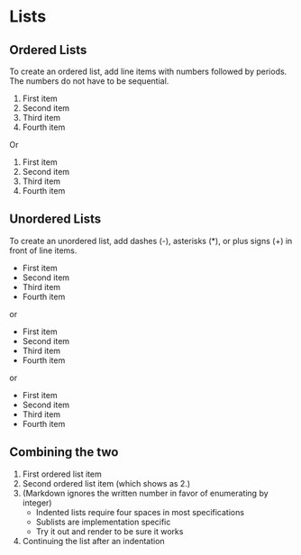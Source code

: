 # Lists

## Ordered Lists

To create an ordered list, add line items with numbers followed by periods. The numbers do not have to be sequential.

1. First item
2. Second item
3. Third item
4. Fourth item

Or

1. First item
1. Second item
1. Third item
1. Fourth item

## Unordered Lists

To create an unordered list, add dashes (-), asterisks (*), or plus signs (+) in front of line items.

- First item
- Second item
- Third item
- Fourth item

or

* First item
* Second item
* Third item
* Fourth item

or

+ First item
+ Second item
+ Third item
+ Fourth item

## Combining the two

1. First ordered list item
1. Second ordered list item (which shows as 2.)
1. (Markdown ignores the written number in favor of enumerating by integer)
   - Indented lists require four spaces in most specifications
   - Sublists are implementation specific
   - Try it out and render to be sure it works
1. Continuing the list after an indentation
